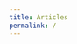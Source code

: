 ```yaml
---
title: Articles
permalink: /
---
```


<div id="map"></div>

<script>

var map = L.map('map')
           .setView([46.6, 2.1], 6)
           .addLayer(new L.tileLayer('http://{s}.basemaps.cartocdn.com/light_nolabels/{z}/{x}/{y}.png', {
              subdomains: 'abcd',
              detectRetina: true,
              minZoom: 6, maxZoom: 12 })),
    layers = {}, type ="";

function read(data, cl) {
  if (data.type === "Topology")
    for (key in data.objects) {
      geojson = topojson.feature(data, data.objects[key]); type = cl;
      new L.GeoJSON(geojson, {style: color, onEachFeature: store})
    }
}

function store(feature, json) {
  var element = layers[type+feature.properties.insee];
  if (element === undefined) {
    element = new L.layerGroup();
    layers[type+feature.properties.insee] = [element,json.getBounds()];
    element.addLayer(json);
  }
}

function color(feature) {
  return {
    fillColor: "#ccc",
    color: "#aaa",
    weight: 1,
    opacity: 1,
    fillOpacity: .8
  }
}

d3.json("data/geo/topo/cantons.json", function(json) {
  read(json, "can");
  d3.json("data/geo/topo/departements.json", function(json) {
    read(json, "dep");
    reset();
  });
});

function reset() {
  if(map.getZoom()<=6) {
    for (com in layers)
      if (com.substring(0,3) == "com") map.removeLayer(layers[com][0]); 
    for (can in layers)
      if (can.substring(0,3) == "can") map.addLayer(layers[can][0]); 
    for (dep in layers)
      if (dep.substring(0,3) == "dep") map.addLayer(layers[dep][0]); 
  }
  if(map.getZoom()>6 && map.getZoom()<=8) {
    for (com in layers)
      if (com.substring(0,3) == "com") map.removeLayer(layers[com][0]); 
    for (can in layers)
      if (can.substring(0,3) == "can") map.addLayer(layers[can][0]); 
    for (dep in layers)
      if (dep.substring(0,3) == "dep") map.removeLayer(layers[dep][0]); 
  }
  if(map.getZoom()>8)
    for (dep in layers)
      if (dep.substring(0,3) == "dep" &&
         (map.getBounds().contains(layers[dep][1]) || 
          map.getBounds().intersects(layers[dep][1]))) {
        (function(temp){
          d3.json("data/geo/topo/"+temp+".json", function(json) {
            read(json, "com");
            for (com in layers)
              if (com.substring(0,5) == "com"+temp)
                map.addLayer(layers[com][0]);
            for (can in layers)
              if (can.substring(0,6) == "can0"+temp)
                map.removeLayer(layers[can][0]);
            });
        })(dep.substring(3));
      }
}

map.on('moveend', reset);

</script>
